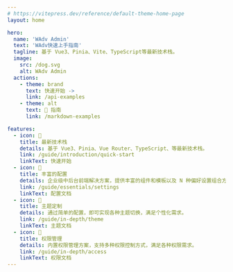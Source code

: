 ```yaml
---
# https://vitepress.dev/reference/default-theme-home-page
layout: home

hero:
  name: 'WAdv Admin'
  text: 'WAdv快速上手指南'
  tagline: 基于 Vue3、Pinia、Vite、TypeScript等最新技术栈。
  image:
    src: /dog.svg
    alt: WAdv Admin
  actions:
    - theme: brand
      text: 快速开始 ->
      link: /api-examples
    - theme: alt
      text: 📲 指南
      link: /markdown-examples

features:
  - icon: 🚀
    title: 最新技术栈
    details: 基于 Vue3、Pinia、Vue Router、TypeScript、等最新技术栈。
    link: /guide/introduction/quick-start
    linkText: 快速开始
  - icon: 🚎
    title: 丰富的配置
    details: 企业级中后台前端解决方案，提供丰富的组件和模板以及 N 种偏好设置组合方案。
    link: /guide/essentials/settings
    linkText: 配置文档
  - icon: 🎨
    title: 主题定制
    details: 通过简单的配置，即可实现各种主题切换，满足个性化需求。
    link: /guide/in-depth/theme
    linkText: 主题文档
  - icon: 🔐
    title: 权限管理
    details: 内置权限管理方案，支持多种权限控制方式，满足各种权限需求。
    link: /guide/in-depth/access
    linkText: 权限文档
---
```

